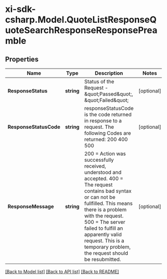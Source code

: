 # xi-sdk-csharp.Model.QuoteListResponseQuoteSearchResponseResponsePreamble

## Properties

Name | Type | Description | Notes
------------ | ------------- | ------------- | -------------
**ResponseStatus** | **string** | Status of the Request - \&quot;Passed\&quot;, \&quot;Failed\&quot; | [optional] 
**ResponseStatusCode** | **string** | responseStatusCode is the code returned in response to a request. The following Codes are returned: 200 400 500 | [optional] 
**ResponseMessage** | **string** | 200 &#x3D; Action was successfully received, understood and accepted. 400 &#x3D; The request contains bad syntax or can not be fullfilled. This means there is a problem with the request. 500 &#x3D; The server failed to fulfill an apparently valid request. This is a temporary problem, the request should be resubmitted. | [optional] 

[[Back to Model list]](../README.md#documentation-for-models) [[Back to API list]](../README.md#documentation-for-api-endpoints) [[Back to README]](../README.md)

